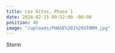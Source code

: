 ```yaml
---
title: Los Altos, Phase 1
date: 2024-02-15 09:52:00 -06:00
position: 46
image: "/uploads/PHASE%201%20STORM.jpg"
---
```


Storm